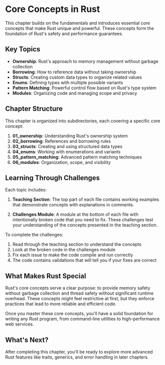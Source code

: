 # Core Concepts in Rust

This chapter builds on the fundamentals and introduces essential core concepts that make Rust unique and powerful. These concepts form the foundation of Rust's safety and performance guarantees.

## Key Topics

- **Ownership**: Rust's approach to memory management without garbage collection
- **Borrowing**: How to reference data without taking ownership
- **Structs**: Creating custom data types to organize related values
- **Enums**: Defining types with multiple possible variants
- **Pattern Matching**: Powerful control flow based on Rust's type system
- **Modules**: Organizing code and managing scope and privacy

## Chapter Structure

This chapter is organized into subdirectories, each covering a specific core concept:

1. **01_ownership**: Understanding Rust's ownership system
2. **02_borrowing**: References and borrowing rules
3. **03_structs**: Creating and using structured data types
4. **04_enums**: Working with enumerations and variants
5. **05_pattern_matching**: Advanced pattern matching techniques
6. **06_modules**: Organization, scope, and visibility

## Learning Through Challenges

Each topic includes:

1. **Teaching Section**: The top part of each file contains working examples that demonstrate concepts with explanations in comments.

2. **Challenges Module**: A module at the bottom of each file with intentionally broken code that you need to fix. These challenges test your understanding of the concepts presented in the teaching section.

To complete the challenges:
1. Read through the teaching section to understand the concepts
2. Look at the broken code in the challenges module
3. Fix each issue to make the code compile and run correctly
4. The code contains validations that will tell you if your fixes are correct

## What Makes Rust Special

Rust's core concepts serve a clear purpose: to provide memory safety without garbage collection and thread safety without significant runtime overhead. These concepts might feel restrictive at first, but they enforce practices that lead to more reliable and efficient code.

Once you master these core concepts, you'll have a solid foundation for writing any Rust program, from command-line utilities to high-performance web services.

## What's Next?

After completing this chapter, you'll be ready to explore more advanced Rust features like traits, generics, and error handling in later chapters. 